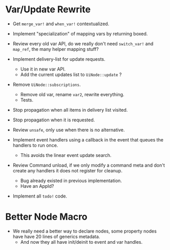 # Var/Update Rewrite

* Get `merge_var!` and `when_var!` contextualized.
* Implement "specialization" of mapping vars by returning boxed.
* Review every old var API, do we really don't need `switch_var!` and `map_ref`, the many helper mapping stuff? 
* Implement delivery-list for update requests.
    - Use it in new var API.
    - Add the current updates list to `UiNode::update` ?
* Remove `UiNode::subscriptions`.
    - Remove old var, rename `var2`, rewrite everything.
    - Tests.
* Stop propagation when all items in delivery list visited.
* Stop propagation when it is requested.

* Review `unsafe`, only use when there is no alternative.

* Implement event handlers using a callback in the event that queues the handlers to run once. 
    - This avoids the linear event update search.
* Review Command unload, if we only modify a command meta and don't create any handlers it does not register for cleanup.
    - Bug already existed in previous implementation.
    - Have an AppId?
* Implement all `todo!` code.

# Better Node Macro

* We really need a better way to declare nodes, some property nodes have have 20 lines of generics metadata.
    - And now they all have init/deinit to event and var handles.